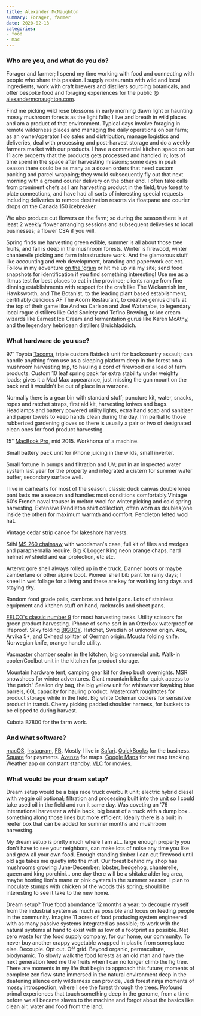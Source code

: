 ```yaml
---
title: Alexander McNaughton
summary: Forager, farmer 
date: 2020-02-13
categories:
- food
- mac
---
```


### Who are you, and what do you do?

Forager and farmer; I spend my time working with food and connecting with people who share this passion. I supply restaurants with wild and local ingredients, work with craft brewers and distillers sourcing botanicals, and offer bespoke food and foraging experiences for the public @ [alexandermcnaughton.com](https://alexandermcnaughton.com/ "Alexander's website.").

Find me picking wild rose blossoms in early morning dawn light or haunting mossy mushroom forests as the light falls; I live and breath in wild places and am a product of that environment. Typical days involve foraging in remote wilderness places and managing the daily operations on our farm; as an owner/operator I do sales and distribution, manage logistics and deliveries, deal with processing and post-harvest storage and do a weekly farmers market with our products. I have a commercial kitchen space on our 11 acre property that the products gets processed and handled in; lots of time spent in the space after harvesting missions; some days in peak season there could be as many as a dozen orders that need custom packing and parcel wrapping; they would subsequently fly out that next morning with a ground courier delivery on the other end. I often take calls from prominent chefs as I am harvesting product in the field; true forest to plate connections, and have had all sorts of interesting special requests including deliveries to remote destination resorts via floatpane and courier drops on the Canada 150 icebreaker.

We also produce cut flowers on the farm; so during the season there is at least 2 weekly flower arranging sessions and subsequent deliveries to local businesses; a flower CSA if you will.

Spring finds me harvesting green edible, summer is all about those tree fruits, and fall is deep in the mushroom forests. Winter is firewood, winter chanterelle picking and farm infrastructure work. And the glamorous stuff like accounting and web development, branding and paperwork ect ect. Follow in my adventure [on the 'gram](https://www.instagram.com/alexander.mcnaughton/ "Alexander's Instagram account.") or hit me up via my site; send food snapshots for identification if you find something interesting! Use me as a litmus test for best places to eat in the province; clients range from fine dinning establishments with respect for the craft like The Wickannish Inn, Hawksworth, and The Botanist; to the leading plant based establishment, certifiably delicious AF The Acorn Restaurant, to creative genius chefs at the top of their game like Andrea Carlson and Joel Watanabe, to legendary local rogue distillers like Odd Society and Tofino Brewing, to ice cream wizards like Earnest Ice Cream and fermentation gurus like Karen McAthy, and the legendary hebridean distillers Bruichladdich.

### What hardware do you use?

97' Toyota [Tacoma][tacoma.2], triple custom flatdeck unit for backcountry assault; can handle anything from use as a sleeping platform deep in the forest on a mushroom harvesting trip, to hauling a cord of firewood or a load of farm products. Custom 10 leaf spring pack for extra stability under weighty loads; gives it a Mad Max appearance, just missing the gun mount on the back and it wouldn't be out of place in a warzone.

Normally there is a gear bin with standard stuff; puncture kit, water, snacks, ropes and ratchet straps, first aid kit, harvesting knives and bags. Headlamps and battery powered utility lights, extra hand soap and sanitizer and paper towels to keep hands clean during the day. I'm partial to those rubberized gardening gloves so there is usually a pair or two of designated clean ones for food product harvesting.

15" [MacBook Pro][macbook-pro], mid 2015. Workhorse of a machine. 

Small battery pack unit for iPhone juicing in the wilds, small inverter.

Small fortune in pumps and filtration and UV; put in an inspected water system last year for the property and integrated a cistern for summer water buffer, secondary surface well.

I live in carhearts for most of the season, classic duck canvas double knee pant lasts me a season and handles most conditions comfortably.Vintage 60's French naval trouser in melton wool for winter picking and cold spring harvesting. Extensive Pendleton shirt collection, often worn as doubles(one inside the other) for maximum warmth and comfort. Pendleton felted wool hat. 

Vintage cedar strip canoe for lakeshore harvests.

Stihl [MS 260 chainsaw][ms-260] with woodsman's case, full kit of files and wedges and paraphernalia require. Big K Logger King neon orange chaps, hard helmet w/ shield and ear protection, etc etc.

Arteryx gore shell always rolled up in the truck. Danner boots or maybe zamberlane or other alpine boot. Pioneer shell bib pant for rainy days; I kneel in wet foliage for a living and these are key for working long days and staying dry. 

Random food grade pails, cambros and hotel pans. Lots of stainless equipment and kitchen stuff on hand, racknrolls and sheet pans.

[FELCO's classic number 9][felco-9] for most harvesting tasks. Utility scissors for green product harvesting. iPhone of some sort in an Otterbox waterproof or lifeproof. Silky folding [BIGBOY][]. Hatchet, Swedish of unknown origin. Axe, Arvika 5*, and Oxhead splitter of German origin.
Mcusta folding knife. Norwegian knife, orange handle utility.

Vacmaster chamber sealer in the kitchen, big commercial unit. Walk-in cooler/Coolbot unit in the kitchen for product storage.

Mountain hardware tent, camping gear kit for deep bush overnights. MSR snowshoes for winter adventures. Giant mountain bike for quick access to 'the patch.' Sealion dry bag, the big yellow unit for whitewater kayaking blue barrels, 60L capacity for hauling product. Mastercraft roughtotes for product storage while in the field. Big white Coleman coolers for sensisitve product in transit. Cherry picking padded shoulder harness, for buckets to be clipped to during harvest. 

Kubota B7800 for the farm work. 

### And what software?

[macOS][], [Instagram][], [FB][facebook]. Mostly I live in [Safari][]. [QuickBooks][] for the business. [Square][] for payments. [Avenza][avenza-maps-ios] for maps. [Google Maps][google-maps] for sat map tracking. Weather app on constant standby. [VLC][] for movies.

### What would be your dream setup?

Dream setup would be a baja race truck overbuilt unit; electric hybrid diesel with veggie oil optional; filtration and processing built into the unit so I could take used oil in the field and run it same day. Was coveting an '76 international harvester a while back, big beast of a truck with a dump box... something along those lines but more efficient. Ideally there is a built in reefer box that can be added for summer months and mushroom harvesting.

My dream setup is pretty much where I am at... large enough property you don't have to see your neighbors, can make lots of noise any time you like and grow all your own food. Enough standing timber I can cut firewood until old age takes me quietly into the mist. Our forest behind my shop has mushrooms growing June-December; lobster, hedgehog, chanterelle, queen and king porchini... one day there will be a shitake alder log area, maybe hosting lion's mane or pink oysters in the summer season. I plan to inoculate stumps with chicken of the woods this spring; should be interesting to see it take to the new home.

Dream setup? True food abundance 12 months a year; to decouple myself from the industrial system as much as possible and focus on feeding people in the community. Imagine 11 acres of food producing system engineered with as many passive systems integrated as possible; to work with the natural systems at hand to exist with as low of a footprint as possible. Net zero waste for the food supply company, for our home, our community. To never buy another crappy vegetable wrapped in plastic from someplace else. Decouple. Opt out. Off grid. Beyond organic, permaculture, biodynamic. To slowly walk the food forests as an old man and have the next generation feed me the fruits when I can no longer climb the fig tree. There are moments in my life that begin to approach this future; moments of complete zen flow state immersed in the natural environment deep in the deafening silence only wilderness can provide, Jedi forest ninja moments of mossy introspection, where I see the forest through the trees. Profound primal experiences that touch something deep in the genome, from a time before we all became slaves to the machine and forgot about the basics like clean air, water and food from the land.

[avenza-maps-ios]: https://apps.apple.com/au/app/avenza-maps/id388424049<Paste> "An offline maps app."
[bigboy]: http://web.archive.org/web/20230706193752/https://silkysaws.com/search.php?search_query=bigboy "A folding hand saw."
[facebook]: https://www.facebook.com/ "A social networking site."
[felco-9]: http://web.archive.org/web/20210413041543/https://www.felco.com/us_en/felco-9.html "Pruning shears."
[google-maps]: https://www.google.com/maps/ "Web-based map tools."
[instagram]: https://www.instagram.com/ "A photo sharing service."
[macbook-pro]: https://www.apple.com/macbook-pro/ "A laptop."
[macos]: https://en.wikipedia.org/wiki/MacOS "An operating system for Mac hardware."
[ms-260]: https://www.stihl.com/STIHL-power-tools-A-great-range/Chainsaws/Petrol-chainsaws-for-forestry/2219-131/MS-260.aspx "A chainsaw."
[quickbooks]: http://web.archive.org/web/20230524094339/https://quickbooks.intuit.com/ "Business accounting software for Windows."
[safari]: https://www.apple.com/safari/ "A fast web browser."
[square]: https://squareup.com/jp/ja "A software and hardware solution for processing credit cards."
[tacoma.2]: https://en.wikipedia.org/wiki/Toyota_Tacoma "A pickup truck."
[vlc]: http://www.videolan.org/vlc/ "An open-source media player."
